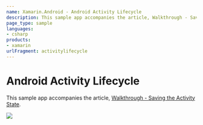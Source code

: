 ```yaml
---
name: Xamarin.Android - Android Activity Lifecycle
description: This sample app accompanies the article, Walkthrough - Saving the Activity State. ![](Screenshots/example-screenshot.png)
page_type: sample
languages:
- csharp
products:
- xamarin
urlFragment: activitylifecycle
---
```

# Android Activity Lifecycle

This sample app accompanies the article, 
[Walkthrough - Saving the Activity State](http://developer.xamarin.com/guides/android/application_fundamentals/activity_lifecycle/saving_state_walkthrough).


[ ![](Screenshots/example-screenshot-sml.png)](Screenshots/example-screenshot.png)
